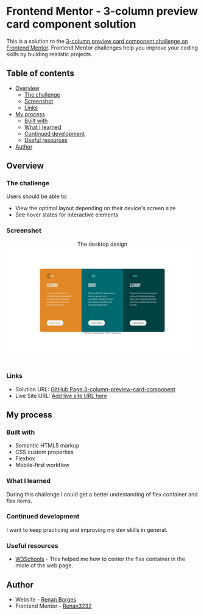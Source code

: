 # Frontend Mentor - 3-column preview card component solution

This is a solution to the [3-column preview card component challenge on Frontend Mentor](https://www.frontendmentor.io/challenges/3column-preview-card-component-pH92eAR2-). Frontend Mentor challenges help you improve your coding skills by building realistic projects. 

## Table of contents

- [Overview](#overview)
  - [The challenge](#the-challenge)
  - [Screenshot](#screenshot)
  - [Links](#links)
- [My process](#my-process)
  - [Built with](#built-with)
  - [What I learned](#what-i-learned)
  - [Continued development](#continued-development)
  - [Useful resources](#useful-resources)
- [Author](#author)




## Overview

### The challenge

Users should be able to:

- View the optimal layout depending on their device's screen size
- See hover states for interactive elements

### Screenshot

<div align="center">
The desktop design<br>
 <img src="images\desktop-screen-shot.jpg">
 <img src=>
</div>

### Links

- Solution URL: [GitHub Page:3-column-preview-card-component](https://github.com/Renan3232/3-column-preview-card-component)
- Live Site URL: [Add live site URL here](https://happy-lichterman-a1e009.netlify.app/)

## My process

### Built with

- Semantic HTML5 markup
- CSS custom properties
- Flexbox
- Mobile-first workflow

### What I learned
During this challenge I could get a better undestanding of flex container and flex items.



### Continued development
I want to keep practicing and improving my dev skills in general.

### Useful resources

- [W3Schools](https://www.w3schools.com/) - This helped me how to center the flex container in the midle of the web page.


## Author

- Website - [Renan Borges](https://github.com/Renan3232)
- Frontend Mentor - [Renan3232](https://www.frontendmentor.io/profile/Renan3232)



